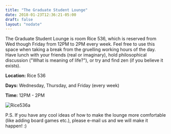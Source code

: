 ```yaml
---
title: "The Graduate Student Lounge"
date: 2018-01-23T12:36:21-05:00
draft: false
layout: "nodate"
---
```


The Graduate Student Lounge is room Rice 536, which is reserved from Wed though Friday from 12PM to 2PM every week. Feel free to use this space when taking a break from the gruelling working hours of the day. Have lunch with your friends (real or imaginary), hold philosophical discussion ("What is meaning of life?"), or try and find zen (if you believe it exists). 

**Location:** Rice 536


**Days:** Wednesday, Thursday, and Friday (every week)


**Time:** 12PM - 2PM

![Rice536a](/images/Rice536a.jpg)

P.S. If you have any cool ideas of how to make the lounge more comfortable (like adding board games etc.), please e-mail us and we will make it happen! :) 
